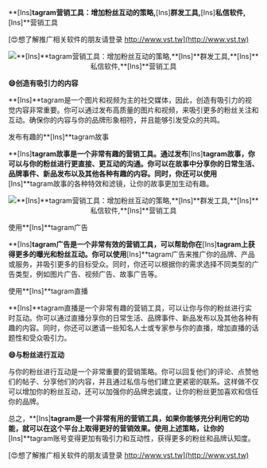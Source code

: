 **[Ins]**tagram营销工具：增加粉丝互动的策略,**[Ins]**群发工具,**[Ins]**私信软件,**[Ins]**营销工具

[😍想了解推广相关软件的朋友请登录 http://www.vst.tw](http://www.vst.tw)

 <center><img src="https://vst.tw/MP4/tuiguang/png/5.png" alt="**[Ins]**tagram营销工具：增加粉丝互动的策略,**[Ins]**群发工具,**[Ins]**私信软件,**[Ins]**营销工具"></center>

**😄创造有吸引力的内容**

**[Ins]**tagram是一个图片和视频为主的社交媒体，因此，创造有吸引力的视觉内容非常重要。你可以通过发布高质量的图片和视频，来吸引更多的粉丝关注和互动。确保你的内容与你的品牌形象相符，并且能够引发受众的共鸣。

发布有趣的**[Ins]**tagram故事

**[Ins]**tagram故事是一个非常有趣的营销工具。通过发布**[Ins]**tagram故事，你可以与你的粉丝进行更直接、更互动的沟通。你可以在故事中分享你的日常生活、品牌事件、新品发布以及其他各种有趣的内容。同时，你还可以使用**[Ins]**tagram故事的各种特效和滤镜，让你的故事更加生动有趣。

 <center><img src="https://vst.tw/MP4/tuiguang/png/7.png" alt="**[Ins]**tagram营销工具：增加粉丝互动的策略,**[Ins]**群发工具,**[Ins]**私信软件,**[Ins]**营销工具"></center>

使用**[Ins]**tagram广告

**[Ins]**tagram广告是一个非常有效的营销工具，可以帮助你在**[Ins]**tagram上获得更多的曝光和粉丝互动。你可以使用**[Ins]**tagram广告来推广你的品牌、产品或服务，并吸引更多的目标受众。同时，你还可以根据你的需求选择不同类型的广告类型，例如图片广告、视频广告、故事广告等。

使用**[Ins]**tagram直播

**[Ins]**tagram直播是一个非常有趣的营销工具，可以让你与你的粉丝进行实时互动。你可以通过直播分享你的日常生活、品牌事件、新品发布以及其他各种有趣的内容。同时，你还可以邀请一些知名人士或专家参与你的直播，增加直播的话题性和受众吸引力。

**😄与粉丝进行互动**

与你的粉丝进行互动是一个非常重要的营销策略。你可以回复他们的评论、点赞他们的帖子、分享他们的内容，并且通过私信与他们建立更紧密的联系。这样做不仅可以增加你的粉丝互动，还可以加强你的品牌忠诚度，让你的粉丝更加喜欢和信任你的品牌。

总之，**[Ins]**tagram是一个非常有用的营销工具，如果你能够充分利用它的功能，就可以在这个平台上取得更好的营销效果。使用上述策略，让你的**[Ins]**tagram账号变得更加有吸引力和互动性，获得更多的粉丝和品牌认知度。

[😍想了解推广相关软件的朋友请登录 http://www.vst.tw](http://www.vst.tw)



